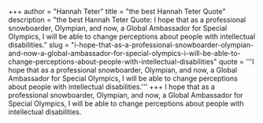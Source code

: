 +++
author = "Hannah Teter"
title = "the best Hannah Teter Quote"
description = "the best Hannah Teter Quote: I hope that as a professional snowboarder, Olympian, and now, a Global Ambassador for Special Olympics, I will be able to change perceptions about people with intellectual disabilities."
slug = "i-hope-that-as-a-professional-snowboarder-olympian-and-now-a-global-ambassador-for-special-olympics-i-will-be-able-to-change-perceptions-about-people-with-intellectual-disabilities"
quote = '''I hope that as a professional snowboarder, Olympian, and now, a Global Ambassador for Special Olympics, I will be able to change perceptions about people with intellectual disabilities.'''
+++
I hope that as a professional snowboarder, Olympian, and now, a Global Ambassador for Special Olympics, I will be able to change perceptions about people with intellectual disabilities.
